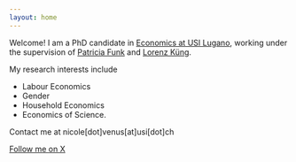 ```yaml
---
layout: home
---
```


Welcome! I am a PhD candidate in [Economics at USI Lugano](https://idep.usi.ch/), working under the supervision of [Patricia Funk](https://sites.google.com/site/patriciafelicitasfunk/patricia-funks-research-webpage) and [Lorenz Küng](https://lorenzkueng.droppages.com/). 

My research interests include 
- Labour Economics
- Gender
- Household Economics 
- Economics of Science.

Contact me at nicole[dot]venus[at]usi[dot]ch

[Follow me on X](https://twitter.com/nemo18383912600)
